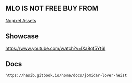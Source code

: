 ## MLO IS NOT FREE BUY FROM 

[Nopixel Assets](https://store.nopixel.net/category/assets)

## Showcase

https://www.youtube.com/watch?v=IXa8qf5Yt6I

## Docs

```https://hasib.gitbook.io/home/docs/jomidar-lover-heist```

